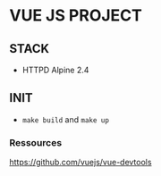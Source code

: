 # VUE JS PROJECT

## STACK
* HTTPD Alpine 2.4

## INIT
* ```make build``` and ```make up```

### Ressources
https://github.com/vuejs/vue-devtools
